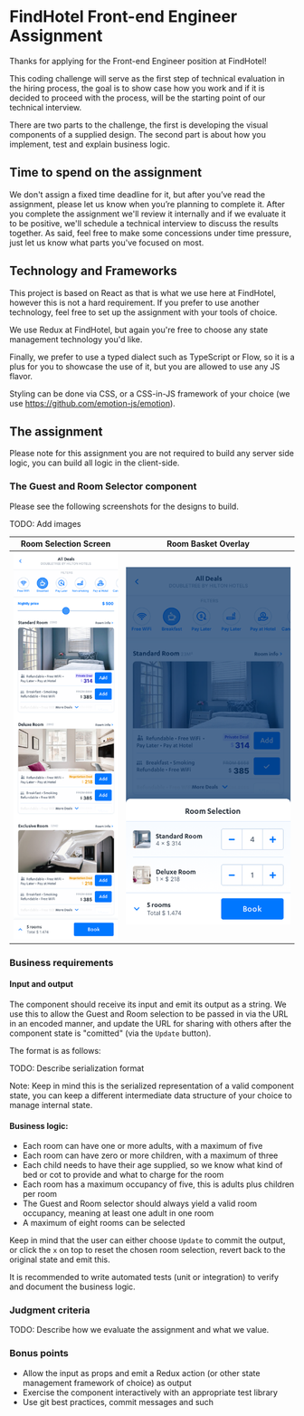 # FindHotel Front-end Engineer Assignment

Thanks for applying for the Front-end Engineer position at FindHotel!

This coding challenge will serve as the first step of technical evaluation in the hiring process, the goal is to show case how you work and if it is decided to proceed with the process, will be the starting point of our technical interview.

There are two parts to the challenge, the first is developing the visual components of a supplied design. The second part is about how you implement, test and explain business logic.

## Time to spend on the assignment

We don't assign a fixed time deadline for it, but after you’ve read the assignment, please let us know when you’re planning to complete it. After you complete the assignment we'll review it internally and if we evaluate it to be positive, we'll schedule a technical interview to discuss the results together. As said, feel free to make some concessions under time pressure, just let us know what parts you've focused on most.

## Technology and Frameworks

This project is based on React as that is what we use here at FindHotel, however this is not a hard requirement. If you prefer to use another technology, feel free to set up the assignment with your tools of choice.

We use Redux at FindHotel, but again you're free to choose any state management technology you'd like.

Finally, we prefer to use a typed dialect such as TypeScript or Flow, so it is a plus for you to showcase the use of it, but you are allowed to use any JS flavor.

Styling can be done via CSS, or a CSS-in-JS framework of your choice (we use https://github.com/emotion-js/emotion).

## The assignment

Please note for this assignment you are not required to build any server side logic, you can build all logic in the client-side.

### The Guest and Room Selector component

Please see the following screenshots for the designs to build. 

TODO: Add images

Room Selection Screen | Room Basket Overlay
-|-
![Room Selection](1-room-selection.png "Room Selection Screen") | ![Room Basket Overlay](2-room-basket-overlay.png "Room Basket Overlay")


### Business requirements

#### Input and output
The component should receive its input and emit its output as a string. We use this to allow the Guest and Room selection to be passed in via the URL in an encoded manner, and update the URL for sharing with others after the component state is "comitted" (via the `Update` button).

The format is as follows:

TODO: Describe serialization format

Note: Keep in mind this is the serialized representation of a valid component state, you can keep a different intermediate data structure of your choice to manage internal state.

#### Business logic:
* Each room can have one or more adults, with a maximum of five
* Each room can have zero or more children, with a maximum of three
* Each child needs to have their age supplied, so we know what kind of bed or cot to provide and what to charge for the room
* Each room has a maximum occupancy of five, this is adults plus children per room
* The Guest and Room selector should always yield a valid room occupancy, meaning at least one adult in one room
* A maximum of eight rooms can be selected

Keep in mind that the user can either choose `Update` to commit the output, or click the `x` on top to reset the chosen room selection, revert back to the original state and emit this.

It is recommended to write automated tests (unit or integration) to verify and document the business logic.


### Judgment criteria

TODO: Describe how we evaluate the assignment and what we value.

### Bonus points

* Allow the input as props and emit a Redux action (or other state management framework of choice) as output
* Exercise the component interactively with an appropriate test library
* Use git best practices, commit messages and such
